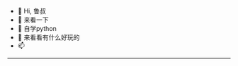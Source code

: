 - 👋 Hi, 鲁叔
- 👀 来看一下
- 🌱 自学python
- 💞️ 来看看有什么好玩的
- 📫 
--------------------------------------------------------
